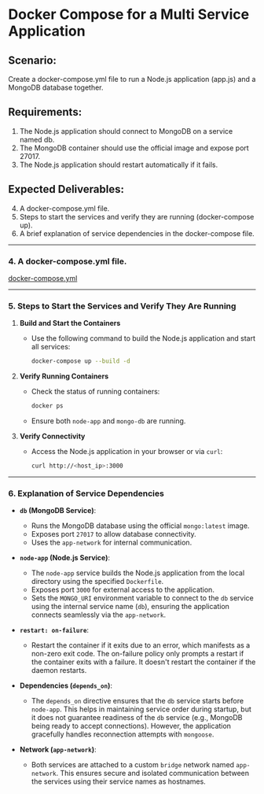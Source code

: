 # Docker Compose for a Multi Service Application

## Scenario: 
Create a docker-compose.yml file to run a Node.js application (app.js) and a MongoDB database together.

## Requirements:
1.	The Node.js application should connect to MongoDB on a service named db.
2.	The MongoDB container should use the official image and expose port 27017.
3.	The Node.js application should restart automatically if it fails.

## Expected Deliverables:
4.	A docker-compose.yml file.
5.	Steps to start the services and verify they are running (docker-compose up).
6.	A brief explanation of service dependencies in the docker-compose file.

---
### **4. A docker-compose.yml file.**

 [docker-compose.yml](./docker-compose.yml)

---
### **5. Steps to Start the Services and Verify They Are Running**

1. **Build and Start the Containers**
   - Use the following command to build the Node.js application and start all services:
     ```bash
     docker-compose up --build -d
     ```

2. **Verify Running Containers**
   - Check the status of running containers:
     ```bash
     docker ps
     ```
   - Ensure both `node-app` and `mongo-db` are running.

3. **Verify Connectivity**
   - Access the Node.js application in your browser or via `curl`:
     ```bash
     curl http://<host_ip>:3000
     ```
  
---

### **6. Explanation of Service Dependencies**

- **`db` (MongoDB Service)**:
  - Runs the MongoDB database using the official `mongo:latest` image.
  - Exposes port `27017` to allow database connectivity.
  - Uses the `app-network` for internal communication.

- **`node-app` (Node.js Service)**:
  - The `node-app` service builds the Node.js application from the local directory using the specified `Dockerfile`.
  - Exposes port `3000` for external access to the application.
  - Sets the `MONGO_URI` environment variable to connect to the `db` service using the internal service name (`db`), ensuring the application connects seamlessly via the `app-network`.

- **`restart: on-failure`**:
  - Restart the container if it exits due to an error, which manifests as a non-zero exit code. The on-failure policy only prompts a restart if the container exits with a failure. It doesn't restart the container if the daemon restarts.

- **Dependencies (`depends_on`)**:
  - The `depends_on` directive ensures that the `db` service starts before `node-app`. This helps in maintaining service order during startup, but it does not guarantee readiness of the `db` service (e.g., MongoDB being ready to accept connections). However, the application gracefully handles reconnection attempts with `mongoose`.

- **Network (`app-network`)**:
  - Both services are attached to a custom `bridge` network named `app-network`. This ensures secure and isolated communication between the services using their service names as hostnames.
